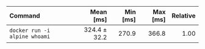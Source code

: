 | Command | Mean [ms] | Min [ms] | Max [ms] | Relative |
|:---|---:|---:|---:|---:|
| `docker run -i alpine whoami` | 324.4 ± 32.2 | 270.9 | 366.8 | 1.00 |
